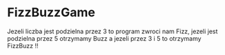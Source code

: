 # FizzBuzzGame

Jezeli liczba jest podzielna przez 3 to program zwroci nam Fizz, jezeli jest podzielna przez 5 otrzymamy Buzz a jezeli przez 3 i 5 to otrzymamy FizzBuzz !!
